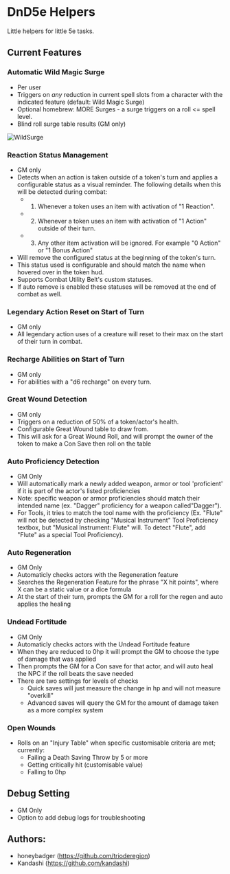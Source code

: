 # DnD5e Helpers
Little helpers for little 5e tasks.

## Current Features

### Automatic Wild Magic Surge
- Per user
- Triggers on *any* reduction in current spell slots from a character with the indicated feature (default: Wild Magic Surge)
- Optional homebrew: MORE Surges - a surge triggers on a roll <= spell level.
- Blind roll surge table results (GM only)

![WildSurge](https://github.com/trioderegion/dnd5e-helpers/raw/master/.github/surge-output.webp)

### Reaction Status Management
- GM only
- Detects when an action is taken outside of a token's turn and applies a configurable status as a visual reminder. The following details when this will be detected during combat:
   - 1) Whenever a token uses an item with activation of "1 Reaction".
   - 2) Whenever a token uses an item with activation of "1 Action" outside of their turn.
   - 3) Any other item activation will be ignored. For example "0 Action" or "1 Bonus Action"
- Will remove the configured status at the beginning of the token's turn.
- This status used is configurable and should match the name when hovered over in the token hud.
- Supports Combat Utility Belt's custom statuses.
- If auto remove is enabled these statuses will be removed at the end of combat as well.

### Legendary Action Reset on Start of Turn
- GM only
- All legendary action uses of a creature will reset to their max on the start of their turn in combat.

### Recharge Abilities on Start of Turn
- GM only
- For abilities with a "d6 recharge" on every turn.

### Great Wound Detection
- GM only
- Triggers on a reduction of 50% of a token/actor's health.
- Configurable Great Wound table to draw from.
- This will ask for a Great Wound Roll, and will prompt the owner of the token to make a Con Save then roll on the table

### Auto Proficiency Detection
- GM Only
- Will automatically mark a newly added weapon, armor or tool 'proficient' if it is part of the actor's listed proficiencies
- Note: specific weapon or armor proficiencies should match their intended name (ex. "Dagger" proficiency for a weapon called"Dagger").
- For Tools, it tries to match the tool name with the proficiency (Ex. "Flute" will not be detected by checking "Musical Instrument" Tool Proficiency textbox, but "Musical Instrument: Flute" will. To detect "Flute", add "Flute" as a special Tool Proficiency).

### Auto Regeneration
- GM Only
- Automaticly checks actors with the Regeneration feature
- Searches the Regeneration Feature for the phrase "X hit points", where X can be a static value or a dice formula
- At the start of their turn, prompts the GM for a roll for the regen and auto applies the healing

### Undead Fortitude
- GM Only
- Automaticly checks actors with the Undead Fortitude feature
- When they are reduced to 0hp it will prompt the GM to choose the type of damage that was applied
- Then prompts the GM for a Con save for that actor, and will auto heal the NPC if the roll beats the save needed
- There are two settings for levels of checks
    - Quick saves will just measure the change in hp and will not measure "overkill"
    - Advanced saves will query the GM for the amount of damage taken as a more complex system

### Open Wounds
- Rolls on an "Injury Table" when specific customisable criteria are met; currently: 
    - Failing a Death Saving Throw by 5 or more
    - Getting critically hit (customisable value)
    - Falling to 0hp


## Debug Setting
- GM Only
- Option to add debug logs for troubleshooting

## Authors:
- honeybadger (https://github.com/trioderegion)
- Kandashi (https://github.com/kandashi)
